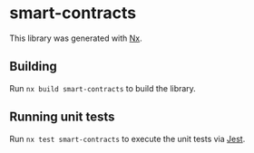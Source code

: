 # smart-contracts

This library was generated with [Nx](https://nx.dev).

## Building

Run `nx build smart-contracts` to build the library.

## Running unit tests

Run `nx test smart-contracts` to execute the unit tests via [Jest](https://jestjs.io).

